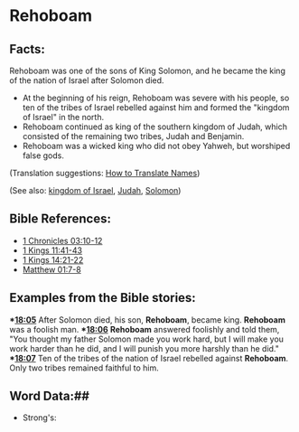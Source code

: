 # Rehoboam #

## Facts: ##

Rehoboam was one of the sons of King Solomon, and he became the king of the nation of Israel after Solomon died.

* At the beginning of his reign, Rehoboam was severe with his people, so ten of the tribes of Israel rebelled against him and formed the "kingdom of Israel" in the north.
* Rehoboam continued as king of the southern kingdom of Judah, which consisted of the remaining two tribes, Judah and Benjamin.
* Rehoboam was a wicked king who did not obey Yahweh, but worshiped false gods.

(Translation suggestions: [How to Translate Names](rc://en/ta/man/translate/translate-names))

(See also: [kingdom of Israel](../other/kingdomofisrael.md), [Judah](../other/kingdomofjudah.md), [Solomon](../other/solomon.md))

## Bible References: ##

* [1 Chronicles 03:10-12](rc://en/tn/help/1ch/03/10)
* [1 Kings 11:41-43](rc://en/tn/help/1ki/11/41)
* [1 Kings 14:21-22](rc://en/tn/help/1ki/14/21)
* [Matthew 01:7-8](rc://en/tn/help/mat/01/07)

## Examples from the Bible stories: ##

  __*[18:05](rc://en/tn/help/obs/18/05)__ After Solomon died, his son, __Rehoboam__, became king. __Rehoboam__ was a foolish man.
  __*[18:06](rc://en/tn/help/obs/18/06)__ __Rehoboam__ answered foolishly and told them, "You thought my father Solomon made you work hard, but I will make you work harder than he did, and I will punish you more harshly than he did."
  __*[18:07](rc://en/tn/help/obs/18/07)__ Ten of the tribes of the nation of Israel rebelled against __Rehoboam__. Only two tribes remained faithful to him.

## Word Data:##

* Strong's: 

